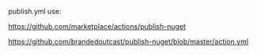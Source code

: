 publish.yml use:

https://github.com/marketplace/actions/publish-nuget

https://github.com/brandedoutcast/publish-nuget/blob/master/action.yml
